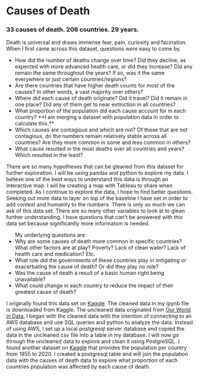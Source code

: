 # Causes of Death
<h3>33 causes of death. 206 countries. 29 years.</h3>
<break>
<p>Death is universal and draws immense fear, pain, curiosity and facination. When I first came across this dataset, questions were easy to come by.</p>
<ul>
  <li>How did the number of deaths change over time? Did they decline, as expected with more advanced health care, or did they increase? Did any remain the same throughout the years? If so, was it the same everywhere or just certain countries/regions?</li>
  <li>Are there countries that have higher death counts for most of the causes? In other words, a vast majority over others?</li>
  <li>Where did each cause of death originate? Did it travel? Did it remain in one place? Did any of them get to near extinction in all countries?</li>
  <li>What proportion of the population did each cause account for in each country? **I am merging a dataset with population data in order to calculate this.**</li>
  <li>Which causes are contagious and which are not? Of those that are not contagious, do the numbers remain relatively stable across all countries? Are they more common in some and less common in others?</li>
  <li>What cause resulted in the most deaths over all countries and years? Which resulted in the least?</li>
</ul>

  
<p>There are so many hypotheses that can be gleaned from this dataset for further exploration. I will be using pandas and python to explore my data. I believe one of the best ways to understand this data is through an interactive map. I will be creating a map with Tableau to share when completed. As I continue to explore the data, I hope to find better questions. Seeking out more data to layer on top of the baseline I have set in order to add context and humanity to the numbers. There is only so much we can ask of this data set. There are so many other variables to look at to glean further understanding. I have questions that can't be answered with this data set because significantly more information is needed.</p>

<ul> My underlying questions are:
  <li>Why are some causes of death more common in specific countries? What other factors are at play? Poverty? Lack of clean water? Lack of health care and medication? Etc.</li>
  <li>What role did the governments of these countries play in mitigating or exacerbating the cause of death? Or did they play no role?</li>
  <li>Was the cause of death a result of a basic human right being unavailable?</li>
  <li>What could change in each country to reduce the impact of their greatest cause of death?</li>
</ul>

<p>I originally found this data set on <a href="https://www.kaggle.com/datasets/ivanchvez/causes-of-death-our-world-in-data">Kaggle</a>. The cleaned data in my ipynb file is downloaded from Kaggle. The uncleaned data originated from <a href="https://ourworldindata.org/causes-of-death#data-sources">Our World in Data.</a> I began with the cleaned data with the intention of connecting to an AWS database and use SQL queries and python to analyze the data. Instead of using AWS, I set up a local postgresql server database and copied the data in the uncleaned csv file into a table in my database. I will now go through the uncleaned data to explore and clean it using PostgreSQL. I found another dataset on <a href="https://www.kaggle.com/datasets/themlphdstudent/countries-population-from-1955-to-2020">Kaggle</a> that provides the population per country from 1955 to 2020. I created a postgresql table and will join the population data with the causes of death data to explore what proportion of each countries population was affected by each cause of death.</p>

